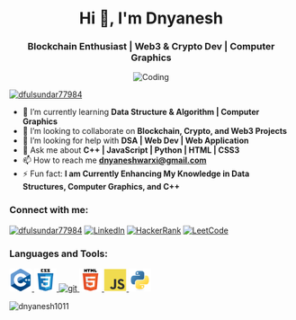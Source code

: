 <h1 align="center">Hi 👋, I'm Dnyanesh</h1>
<h3 align="center">Blockchain Enthusiast | Web3 & Crypto Dev | Computer Graphics</h3>

<!-- Image in landscape mode centered below the header -->
<p align="center">
  <img alt="Coding" width="600" src="https://media1.giphy.com/media/v1.Y2lkPTc5MGI3NjExNGY0OXQyNTBjNXpxOTU3OHRla3k5d3hzM3BjaTN5eDdzdDJ1dGd4cyZlcD12MV9pbnRlcm5hbF9naWZfYnlfaWQmY3Q9Zw/SWoSkN6DxTszqIKEqv/giphy.webp" />
</p>

<p align="left"> <a href="https://twitter.com/dfulsundar77984" target="blank"><img src="https://img.shields.io/twitter/follow/dfulsundar77984?logo=twitter&style=for-the-badge" alt="dfulsundar77984" /></a> </p>

- 🌱 I’m currently learning **Data Structure & Algorithm | Computer Graphics**
- 👯 I’m looking to collaborate on **Blockchain, Crypto, and Web3 Projects**
- 🤝 I’m looking for help with **DSA | Web Dev | Web Application**
- 💬 Ask me about **C++ | JavaScript | Python | HTML | CSS3**
- 📫 How to reach me **dnyaneshwarxi@gmail.com**
- ⚡ Fun fact: **I am Currently Enhancing My Knowledge in Data Structures, Computer Graphics, and C++**

<h3 align="left">Connect with me:</h3>
<p align="left">
  <a href="https://twitter.com/dfulsundar77984" target="blank"><img align="center" src="https://raw.githubusercontent.com/rahuldkjain/github-profile-readme-generator/master/src/images/icons/Social/twitter.svg" alt="dfulsundar77984" height="30" width="40" /></a>
  <a href="https://linkedin.com/in/https://www.linkedin.com/in/dnyaneshwar-fulsundar-37ba77277?utm_source=share&utm_campaign=share_via&utm_content=profile&utm_medium=android_app" target="blank"><img align="center" src="https://raw.githubusercontent.com/rahuldkjain/github-profile-readme-generator/master/src/images/icons/Social/linked-in-alt.svg" alt="LinkedIn" height="30" width="40" /></a>
  <a href="https://www.hackerrank.com/dnyaneshwarxi" target="blank"><img align="center" src="https://raw.githubusercontent.com/rahuldkjain/github-profile-readme-generator/master/src/images/icons/Social/hackerrank.svg" alt="HackerRank" height="30" width="40" /></a>
  <a href="https://www.leetcode.com/dnyaneshxi" target="blank"><img align="center" src="https://raw.githubusercontent.com/rahuldkjain/github-profile-readme-generator/master/src/images/icons/Social/leet-code.svg" alt="LeetCode" height="30" width="40" /></a>
</p>

<h3 align="left">Languages and Tools:</h3>
<p align="left"> 
  <a href="https://www.w3schools.com/cpp/" target="_blank" rel="noreferrer"> 
    <img src="https://raw.githubusercontent.com/devicons/devicon/master/icons/cplusplus/cplusplus-original.svg" alt="cplusplus" width="40" height="40"/> 
  </a> 
  <a href="https://www.w3schools.com/css/" target="_blank" rel="noreferrer"> 
    <img src="https://raw.githubusercontent.com/devicons/devicon/master/icons/css3/css3-original-wordmark.svg" alt="css3" width="40" height="40"/> 
  </a> 
  <a href="https://git-scm.com/" target="_blank" rel="noreferrer"> 
    <img src="https://www.vectorlogo.zone/logos/git-scm/git-scm-icon.svg" alt="git" width="40" height="40"/> 
  </a> 
  <a href="https://www.w3.org/html/" target="_blank" rel="noreferrer"> 
    <img src="https://raw.githubusercontent.com/devicons/devicon/master/icons/html5/html5-original-wordmark.svg" alt="html5" width="40" height="40"/> 
  </a> 
  <a href="https://developer.mozilla.org/en-US/docs/Web/JavaScript" target="_blank" rel="noreferrer"> 
    <img src="https://raw.githubusercontent.com/devicons/devicon/master/icons/javascript/javascript-original.svg" alt="javascript" width="40" height="40"/> 
  </a> 
  <a href="https://www.python.org" target="_blank" rel="noreferrer"> 
    <img src="https://raw.githubusercontent.com/devicons/devicon/master/icons/python/python-original.svg" alt="python" width="40" height="40"/> 
  </a> 
</p>

<p><img align="center" src="https://github-readme-streak-stats.herokuapp.com/?user=dnyanesh1011&" alt="dnyanesh1011" /></p>
